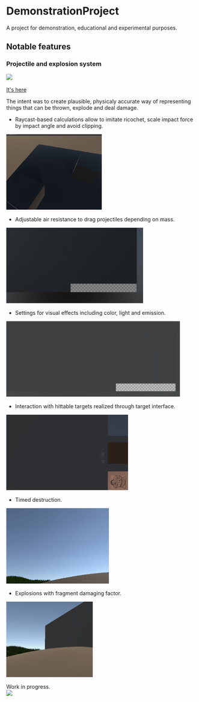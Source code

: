# DemonstrationProject
 A project for demonstration, educational and experimental purposes.  

## Notable features

### Projectile and explosion system  
<img height="200" src="/docs/img/tracers_night_flak.gif">  

[It's here](Assets/ProjectileSystem/)  
  
The intent was to create plausible, physicaly accurate way of representing things that can be thrown, explode and deal damage.  
  
  
+ Raycast-based calculations allow to imitate ricochet, scale impact force by impact angle and avoid clipping.  
<img height="200" src="/docs/img/ricochet.gif">  
  
+ Adjustable air resistance to drag projectiles depending on mass.  
<img height="200" src="/docs/img/aerodynamics.gif">  
  
+ Settings for visual effects including color, light and emission.  
<img height="200" src="/docs/img/colors.gif">  
  
+ Interaction with hittable targets realized through target interface.  
<img height="200" src="/docs/img/hit_targets.gif">  
  
+ Timed destruction.  
<img height="200" src="/docs/img/timed.gif"> 
  
+ Explosions with fragment damaging factor.  
<img height="200" src="/docs/img/explosion.gif">  
  
  
Work in progress.  
<img height="200" src="/docs/img/bye.gif">  

